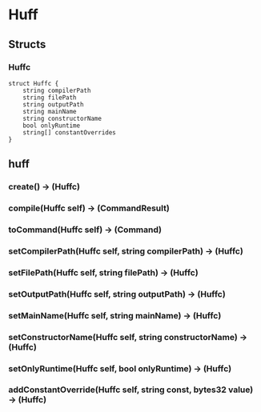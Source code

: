 # Huff

## Structs

### Huffc

```solidity
struct Huffc {
	string compilerPath
	string filePath
	string outputPath
	string mainName
	string constructorName
	bool onlyRuntime
	string[] constantOverrides
}
```



## huff



### **create() &rarr; (Huffc)**



### **compile(Huffc self) &rarr; (CommandResult)**



### **toCommand(Huffc self) &rarr; (Command)**



### **setCompilerPath(Huffc self, string compilerPath) &rarr; (Huffc)**



### **setFilePath(Huffc self, string filePath) &rarr; (Huffc)**



### **setOutputPath(Huffc self, string outputPath) &rarr; (Huffc)**



### **setMainName(Huffc self, string mainName) &rarr; (Huffc)**



### **setConstructorName(Huffc self, string constructorName) &rarr; (Huffc)**



### **setOnlyRuntime(Huffc self, bool onlyRuntime) &rarr; (Huffc)**



### **addConstantOverride(Huffc self, string const, bytes32 value) &rarr; (Huffc)**



